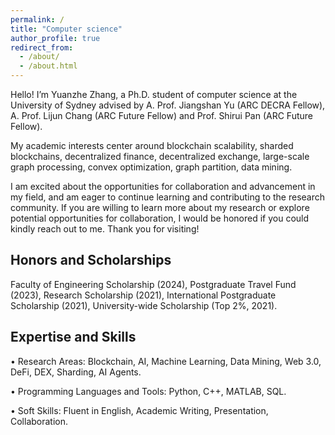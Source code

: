 ```yaml
---
permalink: /
title: "Computer science"
author_profile: true
redirect_from: 
  - /about/
  - /about.html
---
```


Hello! I’m Yuanzhe Zhang, a Ph.D. student of computer science at the University of Sydney advised by A. Prof. Jiangshan Yu (ARC DECRA Fellow), A. Prof. Lijun Chang (ARC Future Fellow) and Prof. Shirui Pan (ARC Future Fellow).

My academic interests center around blockchain scalability, sharded blockchains, decentralized finance, decentralized exchange, large-scale graph processing, convex optimization, graph partition, data mining.

I am excited about the opportunities for collaboration and advancement in my field, and am eager to continue learning and contributing to the research community. If you are willing to learn more about my research or explore potential opportunities for collaboration, I would be honored if you could kindly reach out to me. Thank you for visiting!


Honors and Scholarships
-

Faculty of Engineering Scholarship (2024), Postgraduate Travel Fund (2023), Research Scholarship (2021), International Postgraduate Scholarship (2021), University-wide Scholarship (Top 2%, 2021).


Expertise and Skills
-

• Research Areas: Blockchain, AI, Machine Learning, Data Mining, Web 3.0, DeFi, DEX, Sharding, AI Agents.

• Programming Languages and Tools: Python, C++, MATLAB, SQL.

• Soft Skills: Fluent in English, Academic Writing, Presentation, Collaboration.
